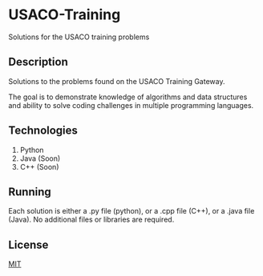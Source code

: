 # USACO-Training

Solutions for the USACO training problems

## Description

Solutions to the problems found on the USACO Training Gateway.

The goal is to demonstrate knowledge of algorithms and data structures and ability to solve coding challenges in multiple programming languages.

## Technologies

1. Python
2. Java (Soon)
3. C++ (Soon)


## Running

Each solution is either a .py file (python), or a .cpp file (C++), or a .java file (Java).
No additional files or libraries are required. 


## License
[MIT](https://choosealicense.com/licenses/mit/)